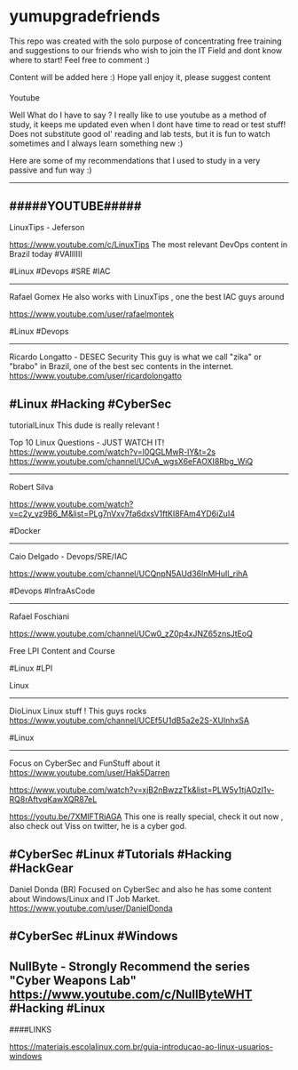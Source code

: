 # yumupgradefriends
This repo was created with the solo purpose of concentrating free training and suggestions to our friends who wish to join the IT Field and dont know where to start! Feel free to comment :)

Content will be added here :) Hope yall enjoy it, please suggest content 

####



Youtube

Well What do I have to say ? I really like to use youtube as a method of study, it keeps me updated even when I dont have time to read or test stuff! Does not substitute good ol' reading and lab tests, but it is fun to watch sometimes and I always learn something new :) 

Here are some of my recommendations that I used to study in a very passive and fun way :)

-----------------
#####YOUTUBE#####
-----------------
LinuxTips - Jeferson

https://www.youtube.com/c/LinuxTips
The most relevant DevOps content in Brazil today #VAIIIIII

#Linux #Devops #SRE #IAC

-----------------
Rafael Gomex 
He also works with LinuxTips , one the best IAC guys around

https://www.youtube.com/user/rafaelmontek

#Linux #Devops 

-----------------

Ricardo Longatto - DESEC Security 
This guy is what we call "zika" or "brabo" in Brazil, one of the best sec contents in the internet.
https://www.youtube.com/user/ricardolongatto

#Linux #Hacking #CyberSec
-----------------
tutorialLinux 
This dude is really relevant !

Top 10 Linux Questions - JUST WATCH IT!
https://www.youtube.com/watch?v=l0QGLMwR-lY&t=2s
https://www.youtube.com/channel/UCvA_wgsX6eFAOXI8Rbg_WiQ

-----------------
Robert Silva

https://www.youtube.com/watch?v=c2y_yz9B6_M&list=PLg7nVxv7fa6dxsV1ftKI8FAm4YD6iZuI4

#Docker

-----------------
Caio Delgado - Devops/SRE/IAC

https://www.youtube.com/channel/UCQnpN5AUd36lnMHuIl_rihA

#Devops #InfraAsCode

-----------------
Rafael Foschiani

https://www.youtube.com/channel/UCw0_zZ0p4xJNZ65znsJtEoQ

Free LPI Content and Course

#Linux #LPI

Linux

-----------------

DioLinux
Linux stuff ! This guys rocks
https://www.youtube.com/channel/UCEf5U1dB5a2e2S-XUlnhxSA

#Linux

-----------------

Focus on CyberSec and FunStuff about it
https://www.youtube.com/user/Hak5Darren

https://www.youtube.com/watch?v=xjB2nBwzzTk&list=PLW5y1tjAOzI1v-RQ8rAftvqKawXQR87eL

https://youtu.be/7XMIFTRiAGA
This one is really special, check it out now , also check out Viss on twitter, he is a cyber god.

#CyberSec #Linux #Tutorials #Hacking #HackGear
-----------------

Daniel Donda (BR)
Focused on CyberSec and also he has some content about Windows/Linux and IT Job Market.
https://www.youtube.com/user/DanielDonda

#CyberSec #Linux #Windows
-----------------

NullByte - Strongly Recommend the series "Cyber Weapons Lab" 
https://www.youtube.com/c/NullByteWHT
#Hacking #Linux
-----------------


####LINKS

https://materiais.escolalinux.com.br/guia-introducao-ao-linux-usuarios-windows


